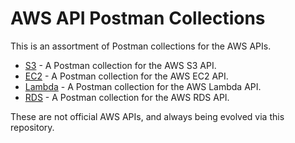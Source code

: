 # AWS API Postman Collections
This is an assortment of Postman collections for the AWS APIs.

- [S3](s3/README.md) - A Postman collection for the AWS S3 API.
- [EC2](ec2/README.md) - A Postman collection for the AWS EC2 API.
- [Lambda](lambda/README.md) - A Postman collection for the AWS Lambda API.
- [RDS](rds/README.md) - A Postman collection for the AWS RDS API.

These are not official AWS APIs, and always being evolved via this repository.
